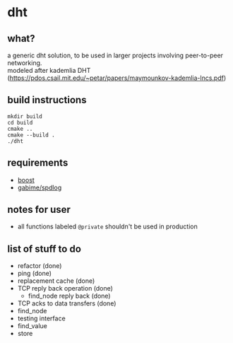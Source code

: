 # dht

## what?

a generic dht solution, to be used in larger projects involving peer-to-peer networking.  
modeled after kademlia DHT (https://pdos.csail.mit.edu/~petar/papers/maymounkov-kademlia-lncs.pdf)

## build instructions

```
mkdir build
cd build
cmake ..
cmake --build .
./dht
```

## requirements

- [boost](http://boost.org)
- [gabime/spdlog](http://github.com/gabime/spdlog)

## notes for user

- all functions labeled `@private` shouldn't be used in production

## list of stuff to do

- refactor (done)
- ping (done)
- replacement cache (done)
- TCP reply back operation (done)
    - find_node reply back (done)
- TCP acks to data transfers (done)
- find_node
- testing interface
- find_value
- store